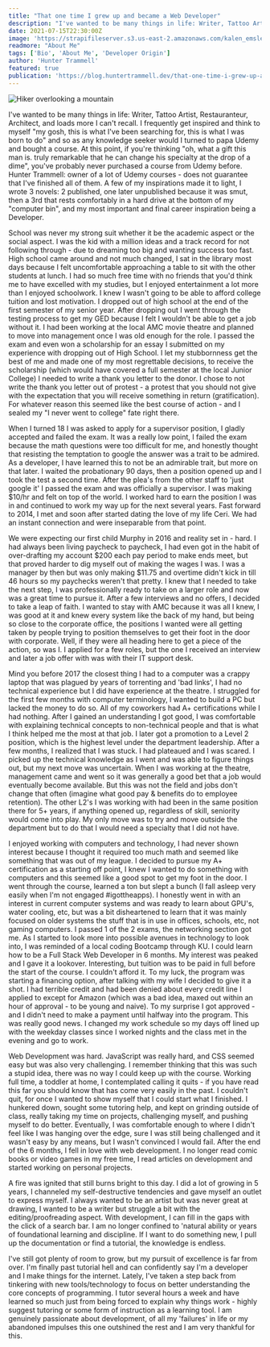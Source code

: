 ```yaml
---
title: "That one time I grew up and became a Web Developer"
description: "I've wanted to be many things in life: Writer, Tattoo Artist, Restauranteur, Architect, and loads more I can't recall. I frequently get inspired and think to myself 'my gosh, this is what I've been searching for, this is what I was born to do' and so as any knowledge seeker would I turned to papa Udemy and bought a course. At this point, if you're thinking 'oh, what a gift this man is. truly remarkable that he can change his specialty at the drop of a dime', you've probably never purchased a course from Udemy before. A few of my inspirations made it to light, but my most important and final career inspiration being a Developer."
date: 2021-07-15T22:30:00Z
image: 'https://strapifileserver.s3.us-east-2.amazonaws.com/kalen_emsley_mg_J_Skg_Io_JI_unsplash_06c8113c5c.jpg'
readmore: "About Me"
tags: ['Bio', 'About Me', 'Developer Origin']
author: 'Hunter Trammell'
featured: true
publication: 'https://blog.huntertrammell.dev/that-one-time-i-grew-up-and-became-a-web-developer'
---
```

![Hiker overlooking a mountain](https://strapifileserver.s3.us-east-2.amazonaws.com/kalen_emsley_mg_J_Skg_Io_JI_unsplash_06c8113c5c.jpg)

I've wanted to be many things in life: Writer, Tattoo Artist, Restauranteur, Architect, and loads more I can't recall. I frequently get inspired and think to myself "my gosh, this is what I've been searching for, this is what I was born to do" and so as any knowledge seeker would I turned to papa Udemy and bought a course. At this point, if you're thinking "oh, what a gift this man is. truly remarkable that he can change his specialty at the drop of a dime", you've probably never purchased a course from Udemy before. Hunter Trammell: owner of a lot of Udemy courses - does not guarantee that I've finished all of them. A few of my inspirations made it to light, I wrote 3 novels: 2 published, one later unpublished because it was smut, then a 3rd that rests comfortably in a hard drive at the bottom of my "computer bin", and my most important and final career inspiration being a Developer.

School was never my strong suit whether it be the academic aspect or the social aspect. I was the kid with a million ideas and a track record for not following through - due to dreaming too big and wanting success too fast. High school came around and not much changed, I sat in the library most days because I felt uncomfortable approaching a table to sit with the other students at lunch. I had so much free time with no friends that you'd think me to have excelled with my studies, but I enjoyed entertainment a lot more than I enjoyed schoolwork. I knew I wasn't going to be able to afford college tuition and lost motivation. I dropped out of high school at the end of the first semester of my senior year. After dropping out I went through the testing process to get my GED because I felt I wouldn't be able to get a job without it. I had been working at the local AMC movie theatre and planned to move into management once I was old enough for the role. I passed the exam and even won a scholarship for an essay I submitted on my experience with dropping out of High School. I let my stubbornness get the best of me and made one of my most regrettable decisions, to receive the scholarship (which would have covered a full semester at the local Junior College) I needed to write a thank you letter to the donor. I chose to not write the thank you letter out of protest - a protest that you should not give with the expectation that you will receive something in return (gratification). For whatever reason this seemed like the best course of action - and I sealed my "I never went to college" fate right there.

When I turned 18 I was asked to apply for a supervisor position, I gladly accepted and failed the exam. It was a really low point, I failed the exam because the math questions were too difficult for me, and honestly thought that resisting the temptation to google the answer was a trait to be admired. As a developer, I have learned this to not be an admirable trait, but more on that later. I waited the probationary 90 days, then a position opened up and I took the test a second time. After the plea's from the other staff to 'just google it' I passed the exam and was officially a supervisor. I was making $10/hr and felt on top of the world. I worked hard to earn the position I was in and continued to work my way up for the next several years. Fast forward to 2014, I met and soon after started dating the love of my life Ceri. We had an instant connection and were inseparable from that point.

We were expecting our first child Murphy in 2016 and reality set in - hard. I had always been living paycheck to paycheck, I had even got in the habit of over-drafting my account $200 each pay period to make ends meet, but that proved harder to dig myself out of making the wages I was. I was a manager by then but was only making $11.75 and overtime didn't kick in till 46 hours so my paychecks weren't that pretty. I knew that I needed to take the next step, I was professionally ready to take on a larger role and now was a great time to pursue it. After a few interviews and no offers, I decided to take a leap of faith. I wanted to stay with AMC because it was all I knew, I was good at it and knew every system like the back of my hand, but being so close to the corporate office, the positions I wanted were all getting taken by people trying to position themselves to get their foot in the door with corporate. Well, if they were all heading here to get a piece of the action, so was I. I applied for a few roles, but the one I received an interview and later a job offer with was with their IT support desk.

Mind you before 2017 the closest thing I had to a computer was a crappy laptop that was plagued by years of torrenting and 'bad links', I had no technical experience but I did have experience at the theatre. I struggled for the first few months with computer terminology, I wanted to build a PC but lacked the money to do so. All of my coworkers had A+ certifications while I had nothing. After I gained an understanding I got good, I was comfortable with explaining technical concepts to non-technical people and that is what I think helped me the most at that job. I later got a promotion to a Level 2 position, which is the highest level under the department leadership. After a few months, I realized that I was stuck. I had plateaued and I was scared. I picked up the technical knowledge as I went and was able to figure things out, but my next move was uncertain. When I was working at the theatre, management came and went so it was generally a good bet that a job would eventually become available. But this was not the field and jobs don't change that often (imagine what good pay & benefits do to employee retention). The other L2's I was working with had been in the same position there for 5+ years, if anything opened up, regardless of skill, seniority would come into play. My only move was to try and move outside the department but to do that I would need a specialty that I did not have.

I enjoyed working with computers and technology, I had never shown interest because I thought it required too much math and seemed like something that was out of my league. I decided to pursue my A+ certification as a starting off point, I knew I wanted to do something with computers and this seemed like a good spot to get my foot in the door. I went through the course, learned a ton but slept a bunch (I fall asleep very easily when I'm not engaged #igottheapps). I honestly went in with an interest in current computer systems and was ready to learn about GPU's, water cooling, etc, but was a bit disheartened to learn that it was mainly focused on older systems the stuff that is in use in offices, schools, etc, not gaming computers. I passed 1 of the 2 exams, the networking section got me. As I started to look more into possible avenues in technology to look into, I was reminded of a local coding Bootcamp through KU. I could learn how to be a Full Stack Web Developer in 6 months. My interest was peaked and I gave it a lookover. Interesting, but tuition was to be paid in full before the start of the course. I couldn't afford it. To my luck, the program was starting a financing option, after talking with my wife I decided to give it a shot. I had terrible credit and had been denied about every credit line I applied to except for Amazon (which was a bad idea, maxed out within an hour of approval - to be young and naive). To my surprise I got approved - and I didn't need to make a payment until halfway into the program. This was really good news. I changed my work schedule so my days off lined up with the weekday classes since I worked nights and the class met in the evening and go to work.

Web Development was hard. JavaScript was really hard, and CSS seemed easy but was also very challenging. I remember thinking that this was such a stupid idea, there was no way I could keep up with the course. Working full time, a toddler at home, I contemplated calling it quits - if you have read this far you should know that has come very easily in the past. I couldn't quit, for once I wanted to show myself that I could start what I finished. I hunkered down, sought some tutoring help, and kept on grinding outside of class, really taking my time on projects, challenging myself, and pushing myself to do better. Eventually, I was comfortable enough to where I didn't feel like I was hanging over the edge, sure I was still being challenged and it wasn't easy by any means, but I wasn't convinced I would fail. After the end of the 6 months, I fell in love with web development. I no longer read comic books or video games in my free time, I read articles on development and started working on personal projects.

A fire was ignited that still burns bright to this day. I did a lot of growing in 5 years, I channeled my self-destructive tendencies and gave myself an outlet to express myself. I always wanted to be an artist but was never great at drawing, I wanted to be a writer but struggle a bit with the editing/proofreading aspect. With development, I can fill in the gaps with the click of a search bar. I am no longer confined to 'natural ability or years of foundational learning and discipline. If I want to do something new, I pull up the documentation or find a tutorial, the knowledge is endless.

I've still got plenty of room to grow, but my pursuit of excellence is far from over. I'm finally past tutorial hell and can confidently say I'm a developer and I make things for the internet. Lately, I've taken a step back from tinkering with new tools/technology to focus on better understanding the core concepts of programming. I tutor several hours a week and have learned so much just from being forced to explain why things work - highly suggest tutoring or some form of instruction as a learning tool. I am genuinely passionate about development, of all my 'failures' in life or my abandoned impulses this one outshined the rest and I am very thankful for this.
